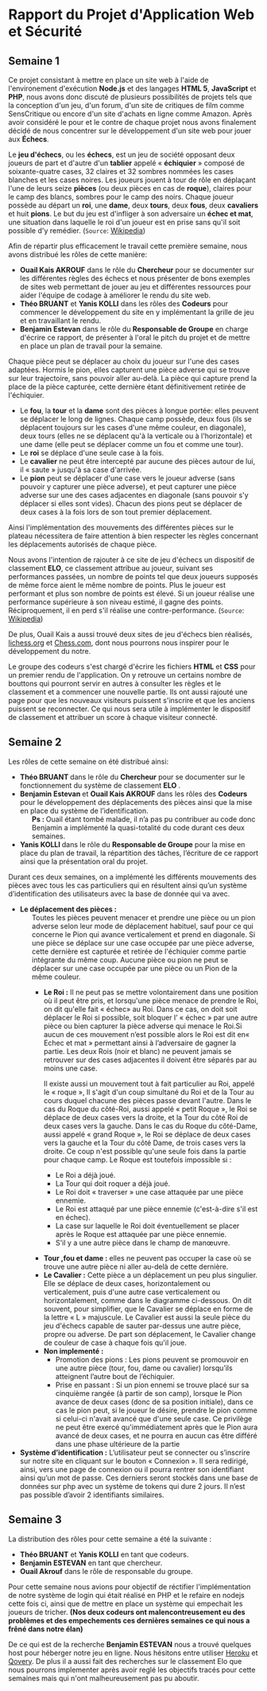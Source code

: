# Rapport du Projet d'Application Web et Sécurité #
Semaine 1
---------
Ce projet consistant à mettre en place un site web à l'aide de l'environement d'exécution **Node.js** et des langages **HTML 5**, **JavaScript** et **PHP**, nous avons donc discuté de plusieurs possibilités de projets tels que la conception d'un jeu, d'un forum, d'un site de critiques de film comme SensCritique ou encore d'un site d'achats en ligne comme Amazon. Après avoir considéré le pour et le contre de chaque projet nous avons finalement décidé de nous concentrer sur le développement d'un site web pour jouer aux **Échecs**.

Le **jeu d'échecs**, ou les **échecs**, est un jeu de société opposant deux joueurs de part et d'autre d'un **tablier** appelé « **échiquier** » composé de soixante-quatre cases, 32 claires et 32 sombres nommées les cases blanches et les cases noires. Les joueurs jouent à tour de rôle en déplaçant l'une de leurs seize **pièces** (ou deux pièces en cas de **roque**), claires pour le camp des blancs, sombres pour le camp des noirs. Chaque joueur possède au départ un **roi**, une **dame**, deux **tours**, deux **fous**, deux **cavaliers** et huit **pions**. Le but du jeu est d'infliger à son adversaire un **échec et mat**, une situation dans laquelle le roi d'un joueur est en prise sans qu'il soit possible d'y remédier. (`Source`: [Wikipedia](https://fr.wikipedia.org/wiki/%C3%89checs))

Afin de répartir plus efficacement le travail cette première semaine, nous avons distribué les rôles de cette manière:
<ul>
  <li><strong>Ouail Kais AKROUF</strong> dans le rôle du <strong>Chercheur</strong> pour se documenter sur les différentes règles des échecs et nous présenter de bons exemples de sites web permettant de jouer au jeu et différentes ressources pour aider l'équipe de codage à améliorer le rendu du site web.</li>
  <li><strong>Théo BRUANT</strong> et <strong>Yanis KOLLI</strong> dans les rôles des <strong>Codeurs</strong> pour commencer le développement du site en y implémentant la grille de jeu et en travaillant le rendu.</li>
  <li><strong>Benjamin Estevan</strong> dans le rôle du <strong>Responsable de Groupe</strong> en charge d'écrire ce rapport, de présenter à l'oral le pitch du projet et de mettre en place un plan de travail pour la semaine.</li>
</ul>

Chaque pièce peut se déplacer au choix du joueur sur l'une des cases adaptées. Hormis le pion, elles capturent une pièce adverse qui se trouve sur leur trajectoire, sans pouvoir aller au-delà. La pièce qui capture prend la place de la pièce capturée, cette dernière étant définitivement retirée de l'échiquier.
<ul>
  <li>Le <strong>fou</strong>, la <strong>tour</strong> et la <strong>dame</strong> sont des pièces à longue portée: elles peuvent se déplacer le long de lignes. Chaque camp possède, deux fous (ils se déplacent toujours sur les cases d'une même couleur, en diagonale), deux tours (elles ne se déplacent qu'à la verticale ou à l'horizontale) et une dame (elle peut se déplacer comme un fou et comme une tour).</li>
  <li>Le <strong>roi</strong> se déplace d'une seule case à la fois.</li>
  <li>Le <strong>cavalier</strong> ne peut être intercepté par aucune des pièces autour de lui, il « saute » jusqu'à sa case d'arrivée.</li>
  <li>Le <strong>pion</strong> peut se déplacer d'une case vers le joueur adverse (sans pouvoir y capturer une pièce adverse), et peut capturer une pièce adverse sur une des cases adjacentes en diagonale (sans pouvoir s'y déplacer si elles sont vides). Chacun des pions peut se déplacer de deux cases à la fois lors de son tout premier déplacement.</li>
</ul>

Ainsi l'implémentation des mouvements des différentes pièces sur le plateau nécessitera de faire attention à bien respecter les règles concernant les déplacements autorisés de chaque pièce.

Nous avons l'intention de rajouter à ce site de jeu d'échecs un dispositif de classement **ELO**, ce classement attribue au joueur, suivant ses performances passées, un nombre de points tel que deux joueurs supposés de même force aient le même nombre de points. Plus le joueur est performant et plus son nombre de points est élevé. Si un joueur réalise une performance supérieure à son niveau estimé, il gagne des points. Réciproquement, il en perd s'il réalise une contre-performance. (`Source`: [Wikipedia](https://fr.wikipedia.org/wiki/Classement_Elo))

De plus, Ouail Kais a aussi trouvé deux sites de jeu d'échecs bien réalisés, [lichess.org](https://lichess.org/) et [Chess.com](https://www.chess.com/fr/play/computer), dont nous pourrons nous inspirer pour le développement du notre.

Le groupe des codeurs s'est chargé d'écrire les fichiers **HTML** et **CSS** pour un premier rendu de l'application. On y retrouve un certains nombre de bouttons qui pourront servir en autres à consulter les règles et le classement et a commencer une nouvelle partie. Ils ont aussi rajouté une page pour que les nouveaux visiteurs puissent s'inscrire et que les anciens puissent se reconnecter. Ce qui nous sera utile à implémenter le dispositif de classement et attribuer un score à chaque visiteur connecté.

Semaine 2
----------

Les rôles de cette semaine on été distribué ainsi:
<ul>
  <li><strong>Théo BRUANT </strong> dans le rôle du <strong>Chercheur</strong> pour se documenter sur le fonctionnement du système de classement <strong>ELO </strong>.</li>
  <li><strong> Benjamin Estevan </strong> et <strong> Ouail Kais AKROUF </strong> dans les rôles des <strong>Codeurs</strong> pour le développement des déplacements des pièces ainsi que la mise en place du système de l’identification.
    <ul>
<strong> Ps : </strong>  Ouail étant tombé malade, il n’a pas pu contribuer au code donc Benjamin a implémenté la quasi-totalité du code durant ces deux semaines.
    </ul>
 </li>

  <li><strong>Yanis KOLLI </strong> dans le rôle du <strong>Responsable de Groupe</strong> pour la mise en place du plan de travail, la répartition des tâches, l’écriture de ce rapport ainsi que la présentation oral du projet.</li>
</ul>

Durant ces deux semaines, on a implémenté les différents mouvements des pièces avec tous les cas particuliers qui en résultent ainsi qu’un système d’identification des utilisateurs avec la base de donnée qui va avec.
<ul>
 <li><strong>Le déplacement des pièces :</strong>
  <ul>
Toutes les pièces  peuvent menacer et prendre une pièce ou un pion adverse selon leur mode de déplacement habituel, sauf pour ce qui concerne le Pion qui avance verticalement et prend en diagonale. Si une pièce se déplace sur une case occupée par une pièce adverse, cette dernière est capturée et retirée de l'échiquier comme partie intégrante du même coup. Aucune pièce ou pion ne peut se déplacer sur une case occupée par une pièce ou un Pion de la même couleur.
  
   <ul>  
<li> <strong>Le Roi :</strong> Il ne peut pas se mettre volontairement dans une position où il peut être pris, et lorsqu'une pièce menace de prendre le Roi, on dit qu'elle fait « échec» au Roi. Dans ce cas, on doit soit déplacer le Roi si possible, soit bloquer l’ « échec » par une autre pièce ou bien capturer la pièce adverse qui menace le Roi.Si aucun de ces mouvement n’est possible alors le Roi est dit en« Echec et mat »  permettant ainsi à l’adversaire de gagner la partie. Les deux Rois (noir et blanc) ne peuvent jamais se retrouver sur des cases adjacentes il doivent être séparés par au moins une case.

Il existe aussi un mouvement tout à fait particulier au Roi, appelé le « roque », Il s'agit d'un coup simultané du Roi et de la Tour au cours duquel chacune des pièces passe devant l'autre. Dans le cas du Roque du côté-Roi, aussi appelé « petit Roque », le Roi se déplace de deux cases vers la droite, et la Tour du côté Roi de deux cases vers la gauche. Dans le cas du Roque du côté-Dame, aussi appelé « grand Roque », le Roi se déplace de deux cases vers la gauche et la Tour du côté Dame, de trois cases vers la droite.
Ce coup n'est possible qu'une seule fois dans la partie pour chaque camp. 
Le Roque est toutefois impossible si : 
  
   <ul>
<li>Le Roi a déjà joué.</li>
<li>La Tour qui doit roquer a déjà joué.</li>
<li>Le Roi doit « traverser » une case attaquée par une pièce ennemie.</li>
<li>Le Roi est attaqué par une pièce ennemie (c'est-à-dire s'il est en échec).</li>
<li>La case sur laquelle le Roi doit éventuellement se placer après le Roque est attaquée par une pièce ennemie.</li>
  <li>S'il y a une autre pièce dans le champ de manœuvre.</li>
  </ul>
 </li>
</ul>
    
<ul>  
<li><strong>Tour ,fou et dame :</strong> elles ne peuvent pas occuper la case où se trouve une autre pièce ni aller au-delà de cette dernière. </li>
<li><strong>Le Cavalier :</strong> Cette pièce a un déplacement un peu plus singulier. Elle se déplace de deux cases, horizontalement ou verticalement, puis d'une autre case verticalement ou horizontalement, comme dans le diagramme ci-dessous. On dit souvent, pour simplifier, que le Cavalier se déplace en forme de la lettre « L » majuscule. Le Cavalier est aussi la seule pièce du jeu d'échecs capable de sauter par-dessus une autre pièce, propre ou adverse. De part son déplacement, le Cavalier change de couleur de case à chaque fois qu'il joue.</li>
  
<li><strong>Non implementé :</strong>
   <ul>
	 <li>Promotion des pions : Les pions peuvent se promouvoir en une autre pièce (tour, fou, dame ou cavalier) lorsqu’ils atteignent l’autre bout de l’échiquier.        </li>
	<li>Prise en passant :  Si un pion ennemi se trouve placé sur sa cinquième rangée (à partir de son camp), lorsque le Pion avance de deux cases (donc de sa position initiale), dans ce cas le pion peut, si le joueur le désire, prendre le pion comme si celui-ci n'avait avancé que d'une seule case. Ce privilège ne peut être exercé qu'immédiatement après que le Pion aura avancé de deux cases, et ne pourra en aucun cas être différé dans une phase ultérieure de la partie </li>
   </ul>
 </ul>  
</ul> 
   
<li><strong>Système d’identification :</strong>
L’utilisateur peut se connecter ou s’inscrire sur notre site en cliquant sur le bouton « Connexion ». Il sera redirigé, ainsi, vers une page de connexion ou il pourra rentrer son identifiant ainsi qu’un mot de passe. Ces derniers seront stockés dans une base de données sur php avec un système de tokens qui dure 2 jours. Il n’est pas possible d’avoir 2 identifiants similaires.</li>
</ul>

Semaine 3
---------
La distribution des rôles pour cette semaine a été la suivante : 
+ **Théo BRUANT** et **Yanis KOLLI** en tant que codeurs.
+ **Benjamin ESTEVAN** en tant que chercheur. 
+ **Ouail Akrouf** dans le rôle de responsable du groupe.

Pour cette semaine nous avions pour objectif de réctifier l'implémentation de notre système de login qui était réalisé en PHP et le refaire en nodejs cette fois ci, ainsi que de mettre en place un système qui empechait les joueurs de tricher. 
**(Nos deux codeurs ont malencontreusement eu des problèmes et des empechements ces dernières semaines ce qui nous a frêné dans notre élan)**

De ce qui est de la recherche **Benjamin ESTEVAN** nous a trouvé quelques host pour héberger notre jeu en ligne. Nous hésitons entre utiliser [Heroku](https://www.heroku.com/) et [Qovery](https://www.qovery.com/). De plus il a aussi fait des recherches sur le classement Elo que nous pourrons implementer après avoir reglé les objectifs tracés pour cette semaines mais qui n'ont malheureusement pas pu aboutir.




